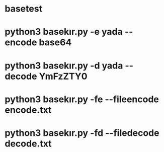 # basetest
# python3 basekır.py -e yada --encode base64
# python3 basekır.py -d yada --decode YmFzZTY0
# python3 basekır.py -fe --fileencode encode.txt
# python3 basekır.py -fd --filedecode decode.txt
